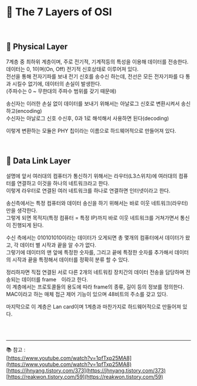 # 🔑 The 7 Layers of OSI

<br>

## 📌 Physical Layer

7계층 중 최하위 계층이며, 주로 전기적, 기계적등의 특성을 이용해 데이터를 전송한다.<br>
데이터는 0, 1이며(On, Off) 전기적 신호상태로 이루어져 있다.<br>
전선을 통해 전자기파를 보내 전기 신호를 송수신 하는데, 전선은 모든 전자기파를 다 통과 시킬수 없기에, 데이터의 손실이 발생한다.<br>
(주파수는 0 ~ 무한대의 주파수 범위를 갖기 때문에)<br>

송신자는 이러한 손실 없이 데이터를 보내기 위해서는 아날로그 신호로 변환시켜서 송신하고(encoding)<br>
수신자는 아날로그 신호 수신후, 0과 1로 해석해서 사용하면 된다(decoding)<br>

이렇게 변환하는 모듈은 PHY 칩이라는 이름으로 하드웨어적으로 만들어져 있다.

<br>

## 📌 Data Link Layer

설명에 앞서 여러대의 컴퓨터가 통신하기 위해서는 라우터(L3스위치)에 여러대의 컴퓨터를 연결하고 이것을 하나의 네트워크라고 한다.<br>
이렇게 라우터로 연결된 여러 네트워크를 하나로 연결하면 인터넷이라고 한다.<br>

송신측에서는 특정 컴퓨터와 데이터 송신을 하기 위해서는 바로 이웃 네트워크(라우터)만을 생각한다.<br>
그렇게 되면 목적지(특정 컴퓨터 = 특정 IP)까지 바로 이웃 네트워크를 거쳐가면서 통신이 진행되게 된다.<br>

수신 측에서는 010101010이라는 데이터가 오게되면 총 몇개의 컴퓨터에서 데이터가 왔고, 각 데이터 별 시작과 끝을 알 수가 없다.<br>
그렇기에 데이터의 맨 앞에 특정한 숫자를, 그리고 끝에 특정한 숫자를 추가해서 데이터의 시작과 끝을 특정해서 데이터를 정확히 분류 할 수 있다.<br>

정리하자면 직접 연결된 서로 다른 2개의 네트워킹 장치간의 데이터 전송을 담당하며 전송되는 데이터를 frame　이라고 한다.<br>
이 계층에서는 프로토콜들의 용도에 따라 frame의 종류, 길이 등의 정보를 정의한다.<br>
MAC이라고 하는 매체 접근 제어 기능이 있으며 48비트의 주소를 갖고 있다.<br>

마지막으로 이 계층은 Lan card이며 1계층과 마찬가지로 하드웨어적으로 만들어져 있다.


<br>
<br>

---

📚 참고 : <br>
[https://www.youtube.com/watch?v=1pfTxp25MA8](https://www.youtube.com/watch?v=1pfTxp25MA8)
<br>
[https://jhnyang.tistory.com/373](https://jhnyang.tistory.com/373)
<br>
[https://reakwon.tistory.com/59](https://reakwon.tistory.com/59)